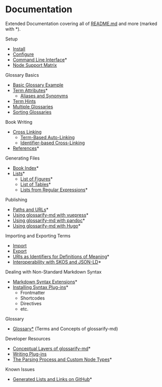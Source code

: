 [doc-cli]: ./cli.md
[doc-config]: ../conf/README.md
[doc-dev-conceptual-layers]: ./conceptual-layers.md
[doc-dev-node-types]: ../lib/ast/with/node-type.md
[doc-export]: ./export.md
[doc-gen-book-index]: ./gen-book-index.md
[doc-gen-lists]: ./gen-lists.md
[doc-gen-lists-of-figures]: ./gen-lists.md#list-of-figures
[doc-gen-lists-of-tables]: ./gen-lists.md#list-of-tables
[doc-gen-lists-from-regexp]: ./gen-lists.md#lists-from-regular-expressions
[doc-glossary]: ./glossary.md
[doc-import]: ./import.md
[doc-install]: ./install.md
[doc-lists-on-github]: ./lists-on-github.md
[doc-path-rewriting]: ./paths-and-urls.md
[doc-plugins]: ./plugins.md
[doc-plugins-dev]: ./plugins-dev.md
[doc-vocabulary-uris]: ./vocabulary-uris.md
[doc-with-hugo]: ./use-with-hugo.md
[doc-with-pandoc]: ./use-with-pandoc.md
[doc-with-vuepress]: ./use-with-vuepress.md
[doc-references]: ./references.md
[doc-skos-interop]: ./skos-interop.md
[doc-syntax-extensions]: ./markdown-syntax-extensions.md
[README.md]: ../README.md

# Documentation

Extended Documentation covering all of [README.md] and more (marked with *).

Setup

- [Install][doc-install]
- [Configure][doc-config]
- [Command Line Interface][doc-cli]*
- [Node Support Matrix](../README.md#node-support-matrix)

Glossary Basics

- [Basic Glossary Example](../README.md#sample)
- [Term Attributes](./term-attributes.md)*
  - [Aliases and Synonyms](../README.md#aliases-and-synonyms)
- [Term Hints](../README.md#term-hints)
- [Multiple Glossaries](../README.md#multiple-glossaries)
- [Sorting Glossaries](../README.md#sorting-glossaries)

Book Writing

- [Cross Linking](../README.md#cross-linking)
  - [Term-Based Auto-Linking](../README.md#term-based-auto-linking)
  - [Identifier-based Cross-Linking](../README.md#identifier-based-cross-linking)
- [References][doc-references]*

Generating Files

- [Book Index][doc-gen-book-index]*
- [Lists][doc-gen-lists]*
  - [List of Figures][doc-gen-lists-of-figures]*
  - [List of Tables][doc-gen-lists-of-tables]*
  - [Lists from Regular Expressions][doc-gen-lists-from-regexp]*

Publishing

- [Paths and URLs][doc-path-rewriting]*
- [Using glossarify-md with vuepress][doc-with-vuepress]*
- [Using glossarify-md with pandoc][doc-with-pandoc]*
- [Using glossarify-md with Hugo][doc-with-hugo]*

Importing and Exporting Terms

- [Import][doc-import]
- [Export][doc-export]
- [URIs as Identifiers for Definitions of Meaning][doc-vocabulary-uris]*
- [Interoperability with SKOS and JSON-LD][doc-skos-interop]*

Dealing with Non-Standard Markdown Syntax

- [Markdown Syntax Extensions][doc-syntax-extensions]*
- [Installing Syntax Plug-ins][doc-plugins]*
  - Frontmatter
  - Shortcodes
  - Directives
  - etc.

Glossary

- [Glossary*][doc-glossary] (Terms and Concepts of glossarify-md)

Developer Resources

- [Conceptual Layers of glossarify-md][doc-dev-conceptual-layers]*
- [Writing Plug-ins][doc-plugins-dev]
- [The Parsing Process and Custom Node Types][doc-dev-node-types]*

Known Issues

- [Generated Lists and Links on GitHub][doc-lists-on-github]*
